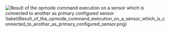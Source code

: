 ![Result of the opmode command execution on a sensor which is connected to another as primary configured sensor \label{Result_of_the_opmode_command_execution_on_a_sensor_which_is_connected_to_another_as_primary_configured_sensor.png}](./generated_images/border_Result_of_the_opmode_command_execution_on_a_sensor_which_is_connected_to_another_as_primary_configured_sensor.png)

